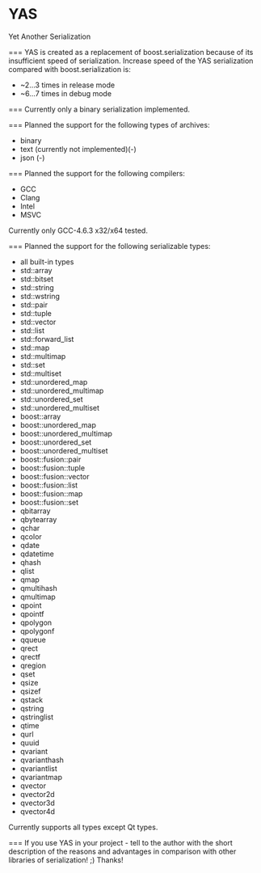 YAS
===

Yet Another Serialization

===
YAS is created as a replacement of boost.serialization because of its insufficient speed of serialization.
Increase speed of the YAS serialization compared with boost.serialization is:
 - ~2...3 times in release mode
 - ~6...7 times in debug mode

===
Currently only a binary serialization implemented.

===
Planned the support for the following types of archives:
 - binary
 - text (currently not implemented)(-)
 - json (-)

===
Planned the support for the following compilers:
 - GCC
 - Clang
 - Intel
 - MSVC

Currently only GCC-4.6.3 x32/x64 tested.

===
Planned the support for the following serializable types:
 - all built-in types
 - std::array
 - std::bitset
 - std::string
 - std::wstring
 - std::pair
 - std::tuple
 - std::vector
 - std::list
 - std::forward_list
 - std::map
 - std::multimap
 - std::set
 - std::multiset
 - std::unordered_map
 - std::unordered_multimap
 - std::unordered_set
 - std::unordered_multiset
 - boost::array
 - boost::unordered_map
 - boost::unordered_multimap
 - boost::unordered_set
 - boost::unordered_multiset
 - boost::fusion::pair
 - boost::fusion::tuple
 - boost::fusion::vector
 - boost::fusion::list
 - boost::fusion::map
 - boost::fusion::set
 - qbitarray
 - qbytearray
 - qchar
 - qcolor
 - qdate
 - qdatetime
 - qhash
 - qlist
 - qmap
 - qmultihash
 - qmultimap
 - qpoint
 - qpointf
 - qpolygon
 - qpolygonf
 - qqueue
 - qrect
 - qrectf
 - qregion
 - qset
 - qsize
 - qsizef
 - qstack
 - qstring
 - qstringlist
 - qtime
 - qurl
 - quuid
 - qvariant
 - qvarianthash
 - qvariantlist
 - qvariantmap
 - qvector
 - qvector2d
 - qvector3d
 - qvector4d

Currently supports all types except Qt types.

===
If you use YAS in your project - tell to the author with the short description of the reasons and advantages in comparison with other libraries of serialization! ;)
Thanks!
